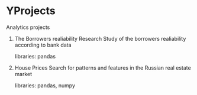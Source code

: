 # YProjects

Analytics projects 

1. The Borrowers realiability Research
   Study of the borrowers realiability according to bank data
   
   libraries: pandas

3. House Prices
   Search for patterns and features in the Russian real estate market
   
   libraries: pandas, numpy
